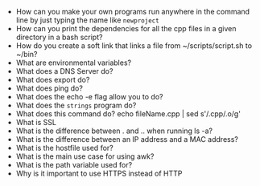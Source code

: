 * How can you make your own programs run anywhere in the command line by just typing the name like `newproject`
* How can you print the dependencies for all the cpp files in a  given directory in a bash script?
* How do you create a soft link that links a file from ~/scripts/script.sh to ~/bin?
* What are environmental variables?
* What does a DNS Server do?
* What does export do?
* What does ping do?
* What does the echo -e flag allow you to do?
* What does the `strings` program do?
* What does this command do? echo fileName.cpp | sed s'/.cpp/.o/g'
* What is SSL
* What is the difference between . and .. when running ls -a?
* What is the difference between an IP address and a MAC address?
* What is the hostfile used for?
* What is the main use case for using awk?
* What is the path variable used for?
* Why is it important to use HTTPS instead of HTTP
